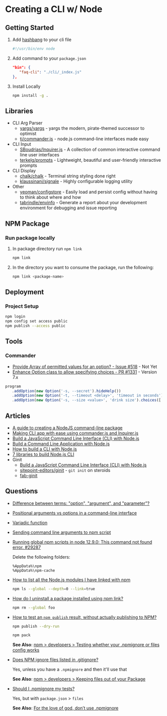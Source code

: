 # Creating a CLI w/ Node



## Getting Started

1. Add [hashbang](https://en.wikipedia.org/wiki/Shebang_(Unix)) to your cli file

   ```js
   #!/usr/bin/env node
   ```

2. Add command to your `package.json`


   ```json
   "bin": {
      "faq-cli": "./cli/_index.js"
   },
   ```

3. Install Locally

   ```bash
   npm install -g .
   ```

## Libraries

* CLI Arg Parser
  * [yargs/yargs](https://github.com/yargs/yargs) - yargs the modern, pirate-themed successor to optimist
  * [tj/commander.js](https://github.com/tj/commander.js) - node.js command-line interfaces made easy
* CLI Input
  * [SBoudrias/Inquirer.js](https://github.com/SBoudrias/Inquirer.js) - A collection of common interactive command line user interfaces
  * [terkelg/prompts](https://github.com/terkelg/prompts) - Lightweight, beautiful and user-friendly interactive prompts
* CLI Display
  * [chalk/chalk](https://github.com/chalk/chalk) - Terminal string styling done right
  * [klaussinani/signale](https://github.com/klaussinani/signale) - Highly configurable logging utility
* Other
  * [yeoman/configstore](https://github.com/yeoman/configstore) - Easily load and persist config without having to think about where and how
  * [tabrindle/envinfo](https://github.com/tabrindle/envinfo) - Generate a report about your development environment for debugging and issue reporting

## NPM Package

### Run package locally

1. In package directory run `npm link`

   ```bash
   npm link
   ```

2. In the directory you want to consume the package, run the following:

   ```bash
   npm link <package-name>
   ```

## Deployment

### Project Setup

```bash
npm login
npm config set access public
npm publish --access public
```

## Tools

### Commander

* [Provide Array of permitted values for an option? - Issue #518](https://github.com/tj/commander.js/issues/518) - Not Yet
* [Enhance Option class to allow specifying choices - PR #1331](https://github.com/tj/commander.js/pull/1331) - Version 7.x

```js
program
   .addOption(new Option('-s, --secret').hideHelp())
   .addOption(new Option('-t, --timeout <delay>', 'timeout in seconds').default(60, 'one minute'))
   .addOption(new Option('-s, --size <value>', 'drink size').choices(['big', 'little']));
```

## Articles

* [A guide to creating a NodeJS command-line package](https://medium.com/netscape/a-guide-to-create-a-nodejs-command-line-package-c2166ad0452e)
* [Making CLI app with ease using commander.js and Inquirer.js](https://medium.com/jspoint/making-cli-app-with-ease-using-commander-js-and-inquirer-js-f3bbd52977ac)
* [Build a JavaScript Command Line Interface (CLI) with Node.js](https://www.sitepoint.com/javascript-command-line-interface-cli-node-js/)
* [Build a Command Line Application with Node.js](https://developer.okta.com/blog/2019/06/18/command-line-app-with-nodejs)
* [How to build a CLI with Node.js](https://www.twilio.com/blog/how-to-build-a-cli-with-node-js)
* [7 libraries to build Node.js CLI](https://yvonnickfrin.dev/seven-libraries-to-build-nodejs-cli)
* Ginit
  * [Build a JavaScript Command Line Interface (CLI) with Node.js](https://www.sitepoint.com/javascript-command-line-interface-cli-node-js/)
  * [sitepoint-editors/ginit](https://github.com/sitepoint-editors/ginit) - `git init` on steroids
  * [fab-ginit](https://www.npmjs.com/package/fab-ginit)

## Questions


* [Difference between terms: "option", "argument", and "parameter"?](https://stackoverflow.com/q/36495669/1366033)

* [Positional arguments vs options in a command-line interface](https://softwareengineering.stackexchange.com/q/366218/87466)

* [Variadic function](https://en.wikipedia.org/wiki/Variadic_function)

* [Sending command line arguments to npm script](https://stackoverflow.com/a/26545792/1366033)

* [Running global npm scripts in node 12.9.0: This command not found error. #29287](https://github.com/nodejs/node/issues/29287#issuecomment-524859390)

   Delete the following folders:

   ```none
   %AppData%\npm
   %AppData%\npm-cache
   ```

* [How to list all the Node.js modules I have linked with npm](https://stackoverflow.com/q/24933955/1366033)

   ```bash
   npm ls --global --depth=0 --link=true
   ```

* [How do I uninstall a package installed using npm link?](https://stackoverflow.com/q/19094630/1366033)

   ```bash
   npm rm --global foo
   ```

* [How to test an `npm publish` result, without actually publishing to NPM?](https://stackoverflow.com/q/50206729/1366033)

   ```bash
   npm publish --dry-run
   ```

   ```bash
   npm pack
   ```

   **See Also**: [npm > developers > Testing whether your .npmignore or files config works](https://docs.npmjs.com/cli/v9/using-npm/developers#testing-whether-your-npmignore-or-files-config-works)

* [Does NPM ignore files listed in .gitignore?](https://stackoverflow.com/q/24942161/1366033)

  Yes, unless you have a `.npmignore` and then it'll use that

  **See Also**: [npm > developers > Keeping files out of your Package](https://docs.npmjs.com/cli/v9/using-npm/developers#keeping-files-out-of-your-package)

* [Should I .npmignore my tests?](https://stackoverflow.com/q/25124844/1366033)

  Yes, but with `package.json` > `files`

  **See Also**: [For the love of god, don’t use .npmignore](https://medium.com/@jdxcode/for-the-love-of-god-dont-use-npmignore-f93c08909d8d)

  